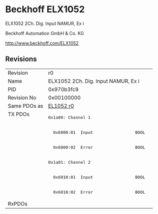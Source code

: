 # Beckhoff ELX1052

ELX1052 2Ch. Dig. Input  NAMUR, Ex i

Beckhoff Automation GmbH & Co. KG

http://www.beckhoff.com/ELX1052

## Revisions
<table>
<tr>
<td>Revision</td>
<td>r0</td>
</tr>
<tr>
<td>Name</td>
<td>ELX1052 2Ch. Dig. Input  NAMUR, Ex i</td>
</tr>
<tr>
<td>PID</td>
<td>0x970b3fc9</td>
</tr>
<tr>
<td>Revision No</td>
<td>0x00100000</td>
</tr>
<tr>
<td>Same PDOs as</td>
<td><a href="EL1052.md">EL1052 r0</a></td>
</tr>
<tr>
<td rowspan=6 valign=top>TX PDOs</td>
<td><pre>0x1a00: Channel 1</pre></td>
<td></td>
</tr>
<tr>
<td><pre>  0x6000:01  Input                 BOOL</pre></td>
</tr>
<tr>
<td><pre>  0x6000:02  Error                 BOOL</pre></td>
</tr>
<tr>
<td><pre>0x1a01: Channel 2</pre></td>
</tr>
<tr>
<td><pre>  0x6010:01  Input                 BOOL</pre></td>
</tr>
<tr>
<td><pre>  0x6010:02  Error                 BOOL</pre></td>
</tr>
<tr>
<td>RxPDOs</td>
<td></td>
</tr>
</table>
